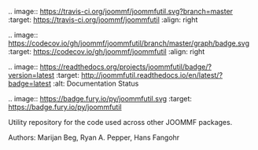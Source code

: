 .. image:: https://travis-ci.org/joommf/joommfutil.svg?branch=master
   :target: https://travis-ci.org/joommf/joommfutil
   :align: right

.. image:: https://codecov.io/gh/joommf/joommfutil/branch/master/graph/badge.svg
   :target: https://codecov.io/gh/joommf/joommfutil
   :align: right

.. image:: https://readthedocs.org/projects/joommfutil/badge/?version=latest
   :target: http://joommfutil.readthedocs.io/en/latest/?badge=latest
   :alt: Documentation Status

.. image:: https://badge.fury.io/py/joommfutil.svg
   :target: https://badge.fury.io/py/joommfutil

Utility repository for the code used across other JOOMMF packages.

Authors: Marijan Beg, Ryan A. Pepper, Hans Fangohr
